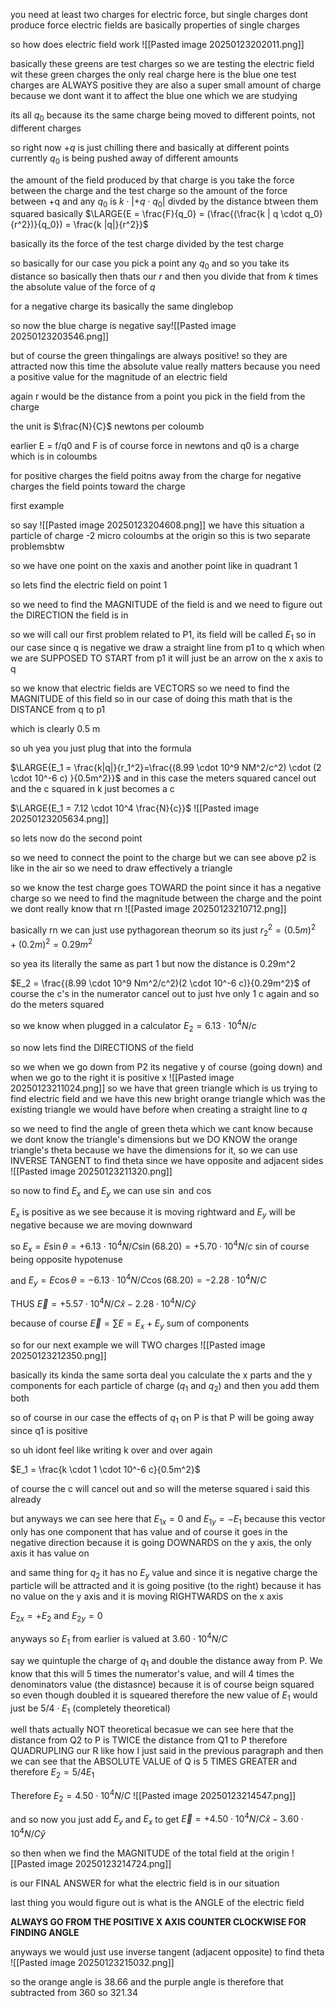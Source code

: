 you need at least two charges for electric force, but single charges dont produce force
electric fields are basically properties of single charges

so how does electric field work
![[Pasted image 20250123202011.png]]

basically these greens are test charges
so we are testing the electric field wit these green charges
the only real charge here is the blue one
test charges are ALWAYS positive
they are also a super small amount of charge because we dont want it to affect the blue one which we are studying

its all $q_0$ because its the same charge being moved to different points, not different charges

so right now $+q$ is just chilling there and basically at different points currently $q_0$ is being pushed away of different amounts

the amount of the field produced by that charge is you take the force between the charge and the test charge
so the amount of the force between +q and any $q_0$ is $k\cdot|+q\cdot q_0|$   divded by the distance btween them squared
basically
$\LARGE{E = \frac{F}{q_0} = (\frac{(\frac{k | q \cdot q_0}{r^2})}{q_0}) = \frac{k |q|}{r^2}}$   

basically its the force of the test charge divided by the test charge

so basically for our case you pick a point any $q_0$ and so you take its distance so basically then thats our $r$ and then you divide that from $k$ times the absolute value of the force of $q$

for a negative charge its basically the same dinglebop

so now the blue charge is negative say![[Pasted image 20250123203546.png]]

but of course the green thingalings are always positive! so they are attracted now
this time the absolute value really matters because you need a positive value for the magnitude of an electric field

again r would be the distance from a point you pick in the field from the charge

the unit is $\frac{N}{C}$ newtons per coloumb

earlier E = f/q0 and F is of course force in newtons and q0 is a charge which is in coloumbs

for positive charges the field poitns away from the charge
for negative charges  the field points toward the charge

first example

so say ![[Pasted image 20250123204608.png]]
we have this situation a particle of charge -2 micro coloumbs at the origin
so this is two separate problemsbtw

so we have one point on the xaxis and another point like in quadrant 1

so lets find the electric field on point 1

so we need to find the MAGNITUDE of the field is and we need to figure out the DIRECTION the field is in

so we will call our first problem related to P1, its field will be called $E_1$ 
so in our case since q is negative we draw a straight line from p1 to q which when we are SUPPOSED TO START from p1 it will just be an arrow on the x axis to q

so we know that electric fields are VECTORS so we need to find the MAGNITUDE of this field so in our case of doing this math that is the DISTANCE from q to p1

which is clearly 0.5 m

so uh yea you just plug that into the formula

$\LARGE{E_1 = \frac{k|q|}{r_1^2}=\frac{(8.99 \cdot 10^9 NM^2/c^2) \cdot (2 \cdot 10^-6 c) }{0.5m^2}}$ 
and in this case the meters squared cancel out and the c squared in k just becomes a c

$\LARGE{E_1 = 7.12 \cdot 10^4 \frac{N}{c}}$ 
![[Pasted image 20250123205634.png]]

so lets now do the second point

so we need to connect the point to the charge but we can see above p2 is like in the air so we need to draw effectively a triangle

so we know the test charge goes TOWARD the point since it has a negative charge
so we need to find the magnitude between the charge and the point we dont really know that rn
![[Pasted image 20250123210712.png]]

basically rn we can just use pythagorean theorum
so its just $r_2^2 = (0.5m)^2 + (0.2m)^2 = 0.29 m^2$

so yea its literally the same as part 1 but now the distance is 0.29m^2

$E_2 = \frac{(8.99 \cdot 10^9 Nm^2/c^2)(2 \cdot 10^-6 c)}{0.29m^2}$
of course the c's in the numerator cancel out to just hve only 1 c again and so do the meters squared

so we know when plugged in a calculator 
$E_2 = 6.13 \cdot 10^4 N/c$


so now lets find the DIRECTIONS of the field

so we when we go down from P2 its negative y of course (going down) and when we go to the right it is positive x 
![[Pasted image 20250123211024.png]]
so we have that green triangle which is us trying to find electric field and we have this new bright orange triangle which was the existing triangle we would have before when creating a straight line to $q$

so we need to find the angle of green theta which we cant know because we dont know the triangle's dimensions but we DO KNOW the orange triangle's theta because we have the dimensions for it, so we can use INVERSE TANGENT to find theta since we have opposite and adjacent sides
![[Pasted image 20250123211320.png]]

so now to find $E_x$ and $E_y$ we can use $\sin$ and $\cos$ 

$E_x$ is positive as we see because it is moving rightward and $E_y$ will be negative because we are moving downward

so $E_x = E \sin \theta = +6.13 \cdot 10^4 N/C \sin(68.20) = +5.70 \cdot 10^4 N/c$
sin of course being opposite hypotenuse

and
$E_y = E \cos \theta = -6.13 \cdot 10^4 N/C \cos(68.20) = -2.28 \cdot 10^4 N/C$

THUS
$\vec{E} = +5.57 \cdot 10^4 N/C \hat{x} -2.28 \cdot 10^4 N/C \hat{y}$

because of course
$\vec{E} = \sum{E} = E_x + E_y$
sum of components


so for our next example we will TWO charges
![[Pasted image 20250123212350.png]]

basically its kinda the same sorta deal you calculate the x parts and the y components for each particle of charge ($q_1$ and $q_2$) and then you add them both

so of course in our case the effects of $q_1$ on P is that P will be going away since q1 is positive

so uh idont feel like writing k over and over again

$E_1 = \frac{k \cdot 1 \cdot 10^-6 c}{0.5m^2}$

of course the c will cancel out and so will the meterse squared i said this already

but anyways we can see here that $E_{1x} = 0$ and $E_{1y} = -E_1$ because this vector only has one component that has value and of course it goes in the negative direction because it is going DOWNARDS on the y axis, the only axis it has value on

and same thing for $q_2$ it has no $E_y$ value and since it is negative charge the particle will be attracted and it is going positive (to the right) because it has no value on the y axis and it is moving RIGHTWARDS on the x axis 

$E_{2x} = +E_2$
and $E_{2y} = 0$

anyways so $E_1$ from earlier is valued at $3.60 \cdot 10^4 N/C$ 

say we quintuple the charge of $q_1$ and double the distance away from P. We know that this will 5 times the numerator's value, and will 4 times the denominators value (the distasnce) because it is of course beign squared so even though doubled it is squeared therefore the new value of $E_1$ would just be $5/4 \cdot E_1$  (completely theoretical)

well thats actually NOT theoretical becasue we can see here that the distance from Q2 to P is TWICE the distance from Q1 to P therefore QUADRUPLING our R like how I just said in the previous paragraph and then we can see that the ABSOLUTE VALUE of Q is 5 TIMES GREATER and therefore 
$E_2 = 5/4 E_1$ 

Therefore $E_2 = 4.50 \cdot 10^4 N/C$
![[Pasted image 20250123214547.png]]

and so now you just add $E_y$ and $E_x$ to get 
$\vec{E} = +4.50 \cdot 10^4 N/C \hat{x} - 3.60 \cdot 10^4 N/C \hat{y}$

so then when we find the MAGNITUDE of the total field at the origin ![[Pasted image 20250123214724.png]]

is our FINAL ANSWER for what the electric field is in our situation

last thing you would figure out is what is the ANGLE of the electric field

**ALWAYS GO FROM THE POSITIVE X AXIS COUNTER CLOCKWISE FOR FINDING ANGLE**

anyways we would just use inverse tangent (adjacent opposite) to find theta
![[Pasted image 20250123215032.png]]

so the orange angle is $38.66$ and the purple angle is therefore that subtracted from 360 so $321.34$

